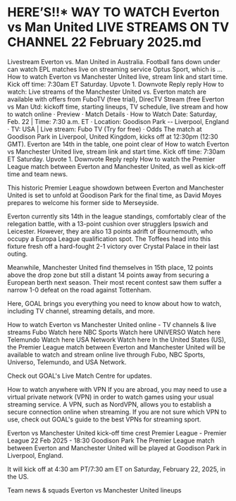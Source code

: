 # HERE’S!!* WAY TO WATCH Everton vs Man United LIVE STREAMS ON TV CHANNEL 22 February 2025.md

Livestream Everton vs. Man United in Australia. Football fans down under can watch EPL matches live on streaming service Optus Sport, which is ...
How to watch Everton vs Manchester United live, stream link and start time. Kick off time: 7:30am ET Saturday. Upvote 1. Downvote Reply reply
How to watch: Live streams of the Manchester United vs. Everton match are available with offers from FuboTV (free trial), DirecTV Stream (free
Everton vs Man Utd: kickoff time, starting lineups, TV schedule, live stream and how to watch online · Preview · Match Details · How to Watch
Date: Saturday, Feb. 22 | Time: 7:30 a.m. ET · Location: Goodison Park -- Liverpool, England · TV: USA | Live stream: Fubo TV (Try for free) · Odds
The match at Goodison Park in Liverpool, United Kingdom, kicks off at 12:30pm (12:30 GMT). Everton are 14th in the table, one point clear of
How to watch Everton vs Manchester United live, stream link and start time. Kick off time: 7:30am ET Saturday. Upvote 1. Downvote Reply reply
How to watch the Premier League match between Everton and Manchester United, as well as kick-off time and team news.

This historic Premier League showdown between Everton and Manchester United is set to unfold at Goodison Park for the final time, as David Moyes prepares to welcome his former side to Merseyside.

Everton currently sits 14th in the league standings, comfortably clear of the relegation battle, with a 13-point cushion over strugglers Ipswich and Leicester. However, they are also 13 points adrift of Bournemouth, who occupy a Europa League qualification spot. The Toffees head into this fixture fresh off a hard-fought 2-1 victory over Crystal Palace in their last outing.

Meanwhile, Manchester United find themselves in 15th place, 12 points above the drop zone but still a distant 14 points away from securing a European berth next season. Their most recent contest saw them suffer a narrow 1-0 defeat on the road against Tottenham.

Here, GOAL brings you everything you need to know about how to watch, including TV channel, streaming details, and more.

How to watch Everton vs Manchester United online - TV channels & live streams
	Fubo	Watch here
	NBC Sports	Watch here
	UNIVERSO	Watch here
	Telemundo	Watch here
	USA Network	Watch here
In the United States (US), the Premier League match between Everton and Manchester United will be available to watch and stream online live through Fubo, NBC Sports, Universo, Telemundo, and USA Network.

Check out GOAL's Live Match Centre for updates.

How to watch anywhere with VPN
If you are abroad, you may need to use a virtual private network (VPN) in order to watch games using your usual streaming service. A VPN, such as NordVPN, allows you to establish a secure connection online when streaming. If you are not sure which VPN to use, check out GOAL's guide to the best VPNs for streaming sport.

Everton vs Manchester United kick-off time
crest
Premier League - Premier League
22 Feb 2025 - 18:30
Goodison Park
The Premier League match between Everton and Manchester United will be played at Goodison Park in Liverpool, England.

It will kick off at 4:30 am PT/7:30 am ET on Saturday, February 22, 2025, in the US.

Team news & squads
Everton vs Manchester United lineups

